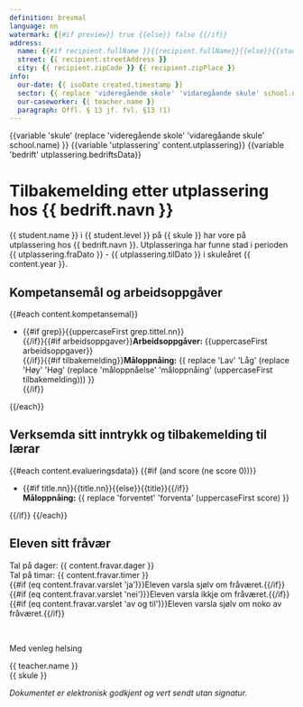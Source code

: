 ```yaml
---
definition: brevmal
language: nn
watermark: {{#if preview}} true {{else}} false {{/if}}
address:
  name: {{#if recipient.fullName }}{{recipient.fullName}}{{else}}{{student.name}}{{/if}}
  street: {{ recipient.streetAddress }}
  city: {{ recipient.zipCode }} {{ recipient.zipPlace }}
info:
  our-date: {{ isoDate created.timestamp }}
  sector: {{ replace 'videregående skole' 'vidaregåande skule' school.name }}
  our-caseworker: {{ teacher.name }}
  paragraph: Offl. § 13 jf. fvl. §13 (1)
---
```


{{variable 'skule' (replace 'videregående skole' 'vidaregåande skule' school.name) }}
{{variable 'utplassering' content.utplassering}}
{{variable 'bedrift' utplassering.bedriftsData}}

# Tilbakemelding etter utplassering hos {{ bedrift.navn }}

{{ student.name }} i {{ student.level }} på {{ skule }} har vore på utplassering hos {{ bedrift.navn }}. Utplasseringa har funne stad i perioden {{ utplassering.fraDato }} - {{ utplassering.tilDato }} i skuleåret {{ content.year }}.

## Kompetansemål og arbeidsoppgåver

{{#each content.kompetansemal}}

- {{#if grep}}{{uppercaseFirst grep.tittel.nn}}<br />{{/if}}{{#if arbeidsoppgaver}}**Arbeidsoppgåver:** {{uppercaseFirst arbeidsoppgaver}}<br />{{/if}}{{#if tilbakemelding}}**Måloppnåing:** {{ replace 'Lav' 'Låg' (replace 'Høy' 'Høg' (replace 'måloppnåelse' 'måloppnåing' (uppercaseFirst tilbakemelding))) }}<br />{{/if}}

{{/each}}

## Verksemda sitt inntrykk og tilbakemelding til lærar

{{#each content.evalueringsdata}}
{{#if (and score (ne score 0))}}

- {{#if title.nn}}{{title.nn}}{{else}}{{title}}{{/if}}<br />
  **Måloppnåing:** {{ replace 'forventet' 'forventa' (uppercaseFirst score) }}

{{/if}}
{{/each}}

## Eleven sitt fråvær

Tal på dager: {{ content.fravar.dager }}<br/>
Tal på timar: {{ content.fravar.timer }}<br/>
{{#if (eq content.fravar.varslet 'ja')}}Eleven varsla sjølv om fråværet.{{/if}}{{#if (eq content.fravar.varslet 'nei')}}Eleven varsla ikkje om fråværet.{{/if}}{{#if (eq content.fravar.varslet 'av og til')}}Eleven varsla sjølv om noko av fråværet.{{/if}}

<br/>

Med venleg helsing

{{ teacher.name }}<br />
{{ skule }}<br />

*Dokumentet er elektronisk godkjent og vert sendt utan signatur.*
